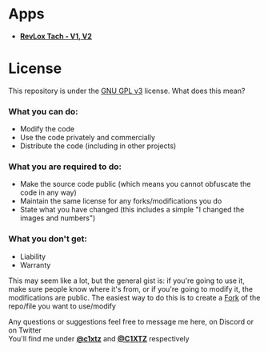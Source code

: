 # Apps

- **[RevLox Tach - V1, V2](https://github.com/C1XTZ/ac-luarandom/tree/main/revlox-tach/)**

# License
This repository is under the [GNU GPL v3](https://choosealicense.com/licenses/gpl-3.0/) license. What does this mean?

### What you can do:
* Modify the code
* Use the code privately and commercially
* Distribute the code (including in other projects)

### What you are required to do:
* Make the source code public (which means you cannot obfuscate the code in any way)
* Maintain the same license for any forks/modifications you do
* State what you have changed (this includes a simple "I changed the images and numbers")

### What you don't get:
* Liability
* Warranty

This may seem like a lot, but the general gist is: if you're going to use it, make sure people know where it's from, or if you're going to modify it, the modifications are public. The easiest way to do this is to create a [Fork](https://docs.github.com/en/pull-requests/collaborating-with-pull-requests/working-with-forks/about-forks) of the repo/file you want to use/modify

Any questions or suggestions feel free to message me here, on Discord or on Twitter  
You'll find me under **[@c1xtz](https://discord.com/users/856601560728207371)** and **[@C1XTZ](https://twitter.com/C1XTZ)** respectively
